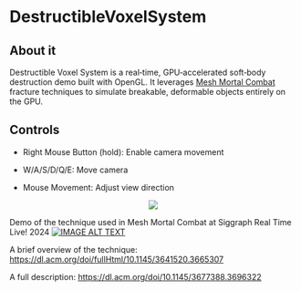 # DestructibleVoxelSystem
 
## About it
Destructible Voxel System is a real‑time, GPU‑accelerated soft‑body destruction demo built with OpenGL. It leverages [Mesh Mortal Combat](https://dl.acm.org/doi/10.1145/3677388.3696322) fracture techniques to simulate breakable, deformable objects entirely on the GPU.

## Controls
* Right Mouse Button (hold): Enable camera movement

* W/A/S/D/Q/E: Move camera

* Mouse Movement: Adjust view direction

<div align="center">
  <img src="resource/examples/example.gif" />
</div>


Demo of the technique used in Mesh Mortal Combat at Siggraph Real Time Live! 2024
[![IMAGE ALT TEXT](http://img.youtube.com/vi/Gm1B5DT8kE0/0.jpg)](http://www.youtube.com/watch?v=Gm1B5DT8kE0 "Video Title")

A brief overview of the technique:
https://dl.acm.org/doi/fullHtml/10.1145/3641520.3665307

A full description:
https://dl.acm.org/doi/10.1145/3677388.3696322

